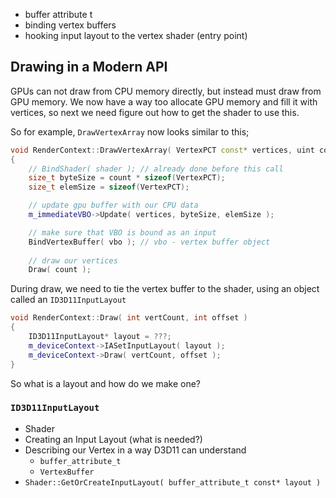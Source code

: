 - buffer attribute t
- binding vertex buffers
- hooking input layout to the vertex shader (entry point)

## Drawing in a Modern API

GPUs can not draw from CPU memory directly, but instead must draw from GPU memory.  We now have a way 
too allocate GPU memory and fill it with vertices, so next we need figure out how to get the shader to use this.

So for example, `DrawVertexArray` now looks similar to this;

```cpp
void RenderContext::DrawVertexArray( VertexPCT const* vertices, uint count )
{
	// BindShader( shader ); // already done before this call
	size_t byteSize = count * sizeof(VertexPCT); 
	size_t elemSize = sizeof(VertexPCT); 

	// update gpu buffer with our CPU data
	m_immediateVBO->Update( vertices, byteSize, elemSize ); 

	// make sure that VBO is bound as an input
	BindVertexBuffer( vbo ); // vbo - vertex buffer object
	
	// draw our vertices
	Draw( count ); 				
```

During draw, we need to tie the vertex buffer to the shader, using an object called an `ID3D11InputLayout` 

```cpp
void RenderContext::Draw( int vertCount, int offset )
{
	ID3D11InputLayout* layout = ???; 
	m_deviceContext->IASetInputLayout( layout ); 
	m_deviceContext->Draw( vertCount, offset ); 
}
```

So what is a layout and how do we make one?


### `ID3D11InputLayout`

- Shader
- Creating an Input Layout (what is needed?)
- Describing our Vertex in a way D3D11 can understand
  - `buffer_attribute_t`
  - `VertexBuffer`
- `Shader::GetOrCreateInputLayout( buffer_attribute_t const* layout )`

